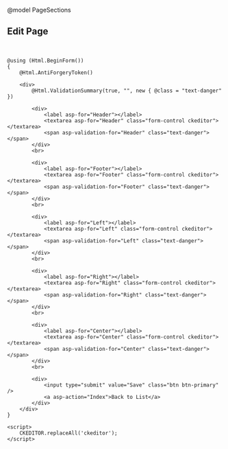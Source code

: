 @model PageSections

<!DOCTYPE html>
<html>
<head>
    <title>Edit Page</title>
    <script src="https://cdn.ckeditor.com/4.16.2/standard/ckeditor.js"></script>
</head>
<body>
    <h2>Edit Page</h2>
    <br>

    @using (Html.BeginForm())
    {
        @Html.AntiForgeryToken()

        <div>
            @Html.ValidationSummary(true, "", new { @class = "text-danger" })

            <div>
                <label asp-for="Header"></label>
                <textarea asp-for="Header" class="form-control ckeditor"></textarea>
                <span asp-validation-for="Header" class="text-danger"></span>
            </div>
            <br>

            <div>
                <label asp-for="Footer"></label>
                <textarea asp-for="Footer" class="form-control ckeditor"></textarea>
                <span asp-validation-for="Footer" class="text-danger"></span>
            </div>
            <br>

            <div>
                <label asp-for="Left"></label>
                <textarea asp-for="Left" class="form-control ckeditor"></textarea>
                <span asp-validation-for="Left" class="text-danger"></span>
            </div>
            <br>

            <div>
                <label asp-for="Right"></label>
                <textarea asp-for="Right" class="form-control ckeditor"></textarea>
                <span asp-validation-for="Right" class="text-danger"></span>
            </div>
            <br>

            <div>
                <label asp-for="Center"></label>
                <textarea asp-for="Center" class="form-control ckeditor"></textarea>
                <span asp-validation-for="Center" class="text-danger"></span>
            </div>
            <br> 

            <div>
                <input type="submit" value="Save" class="btn btn-primary" />
                <a asp-action="Index">Back to List</a>
            </div>
        </div>
    }

    <script>
        CKEDITOR.replaceAll('ckeditor');
    </script>
</body>
</html>
